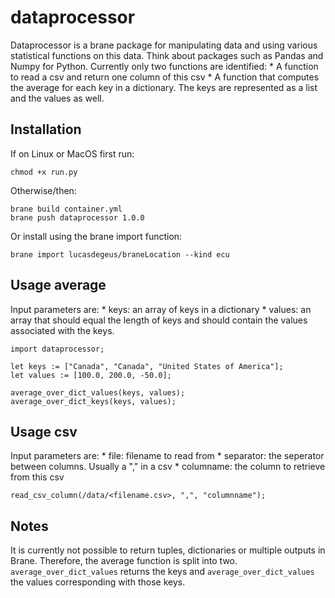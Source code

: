 # dataprocessor
Dataprocessor is a brane package for manipulating data and using various statistical functions on this data.
Think about packages such as Pandas and Numpy for Python. Currently only two functions are identified:
    * A function to read a csv and return one column of this csv
    * A function that computes the average for each key in a dictionary. The keys are represented as a list and the values as well.

## Installation

If on Linux or MacOS first run:

``` chmod +x run.py ```

Otherwise/then:

```console
brane build container.yml
brane push dataprocessor 1.0.0
```

Or install using the brane import function: 
```
brane import lucasdegeus/braneLocation --kind ecu
```


## Usage average
Input parameters are:
    * keys: an array of keys in a dictionary
    * values: an array that should equal the length of keys and should contain the values associated with the keys.
```brane
import dataprocessor;

let keys := ["Canada", "Canada", "United States of America"];
let values := [100.0, 200.0, -50.0];

average_over_dict_values(keys, values);
average_over_dict_keys(keys, values);
```

## Usage csv
Input parameters are:
    * file: filename to read from
    * separator: the seperator between columns. Usually a "," in a csv
    * columname: the column to retrieve from this csv
```brane
read_csv_column(/data/<filename.csv>, ",", "columnname");
```

## Notes
It is currently not possible to return tuples, dictionaries or multiple outputs in Brane. Therefore, the average function is split into two. ``average_over_dict_values`` returns the keys and ``average_over_dict_values`` the values corresponding with those keys.
